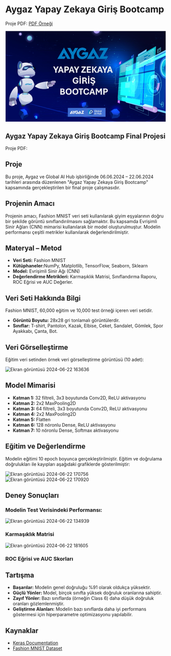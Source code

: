 <h1> Aygaz Yapay Zekaya Giriş Bootcamp</h1>
  <p> Proje PDF: <a href="Aygaz.Bootcamp.pdf" download>PDF Örneği</a></p>
  <img src="AygazBootcamp.jpg"></a>


 <h2> Aygaz Yapay Zekaya Giriş Bootcamp Final Projesi </h2>
  <p> Proje PDF:  </p>

 <h2> Proje </h2>

  <p> Bu proje, Aygaz ve Global AI Hub işbirliğinde 06.06.2024 – 22.06.2024 tarihleri arasında düzenlenen "Aygaz Yapay Zekaya Giriş Bootcamp" kapsamında gerçekleştirilen bir final proje çalışmasıdır.
</p>

 <h2> Projenin Amacı </h2>
  <p>Projenin amacı, Fashion MNIST veri seti kullanılarak giyim eşyalarının doğru bir şekilde görüntü sınıflandırılmasını sağlamaktır. Bu kapsamda Evrişimli Sinir Ağları (CNN) mimarisi kullanılarak bir model oluşturulmuştur. Modelin performansı çeşitli metrikler kullanılarak değerlendirilmiştir.</p>

 <h2> Materyal – Metod </h2>
  <p>
   <ul>
     <li><b>Veri Seti:</b> Fashion MNIST</li>
     <li><b>Kütüphaneler:</b>NumPy, Matplotlib, TensorFlow, Seaborn, Sklearn</li>
     <li><b> Model:</b> Evrişimli Sinir Ağı (CNN) </li>
     <li> <b> Değerlendirme Metrikleri: </b> Karmaşıklık Matrisi, Sınıflandırma Raporu, ROC Eğrisi ve AUC Değerler.</li>
   </ul>
  </p>

 <h2> Veri Seti Hakkında Bilgi</h2>
 <p> Fashion MNIST, 60,000 eğitim ve 10,000 test örneği içeren veri 
setidir.</p>
 <p> 
  <ul>
   <li><b>Görüntü Boyutu:</b> 28x28 gri tonlamalı görüntülerdir.</li>
   <li><b>Sınıflar:</b> T-shirt, Pantolon, Kazak, Elbise, Ceket, Sandalet, Gömlek, Spor Ayakkabı, Çanta, Bot. </li>
  </ul>
 </p>

<h2> Veri Görselleştirme </h2>
 <p> Eğitim veri setinden örnek veri görselleştirme görüntüsü (10 adet):</p>

 ![Ekran görüntüsü 2024-06-22 163636](https://github.com/nuricakir/AygazYapayZeka/assets/112883476/7fe3afb3-ef14-4b13-a872-8e7bbb7cafdd)

 <h2> Model Mimarisi </h2>
  <p>
   <ul>
    <li> <b> Katman 1: </b> 32 filtreli, 3x3 boyutunda Conv2D, ReLU aktivasyonu  </li>
    <li> <b> Katman 2: </b> 2x2 MaxPooling2D  </li>
    <li> <b> Katman 3: </b>  64 filtreli, 3x3 boyutunda Conv2D, ReLU aktivasyonu  </li>
    <li> <b> Katman 4: </b> 2x2 MaxPooling2D  </li>
    <li> <b> Katman 5: </b> Flatten  </li>
    <li> <b> Katman 6: </b> 128 nöronlu Dense, ReLU aktivasyonu  </li>
    <li> <b> Katman 7: </b> 10 nöronlu Dense, Softmax aktivasyonu  </li>
   </ul>
  </p>

 <h2> Eğitim ve Değerlendirme</h2>
  <p> Modelin eğitimi 10 epoch boyunca gerçekleştirilmiştir. Eğitim ve doğrulama doğrulukları ile kayıpları aşağıdaki grafiklerde gösterilmiştir:</p>

  ![Ekran görüntüsü 2024-06-22 170756](https://github.com/nuricakir/AygazYapayZeka/assets/112883476/da6c2ded-7685-4e02-b36e-449d67800888)
  ![Ekran görüntüsü 2024-06-22 170920](https://github.com/nuricakir/AygazYapayZeka/assets/112883476/5275ae56-6a3c-4b67-b51d-bfd179d2179d)

 <h2> Deney Sonuçları </h2>

  <h3> Modelin Test Verisindeki Performansı:</h3>

  ![Ekran görüntüsü 2024-06-22 134939](https://github.com/nuricakir/AygazYapayZeka/assets/112883476/55e64717-ec24-4ec5-ad10-a9e80fc5081a) 


  <h3> Karmaşıklık Matrisi </h3>

   ![Ekran görüntüsü 2024-06-22 181605](https://github.com/nuricakir/AygazYapayZeka/assets/112883476/fdf67d1b-4184-4563-a0ef-d651915d85c2) 

  <h3> ROC Eğrisi ve AUC Skorları </h3>


<h2> Tartışma </h2>
 <p>
  <ul>
   <li> <b> Başarılar:</b> Modelin genel doğruluğu %91 olarak oldukça yüksektir.</li>
   <li> <b> Güçlü Yönler: </b> Model, birçok sınıfta yüksek doğruluk oranlarına sahiptir. </li>
   <li> <b> Zayıf Yönler: </b> Bazı sınıflarda (örneğin Class 6) daha düşük doğruluk oranları gözlemlenmiştir.</li>
   <li> <b> Geliştirme Alanları:</b>  Modelin bazı sınıflarda daha iyi performans göstermesi için hiperparametre optimizasyonu yapılabilir.</li>
  </ul>
 </p>
<h2> Kaynaklar </h2>
 <p>
  <ul>
   <li> <a href="https://keras.io/"> Keras Documentation</a></li>
   <li> <a href="https://github.com/zalandoresearch/fashion-mnist">Fashion MNIST Dataset</a></li>
  </ul>
</p>


